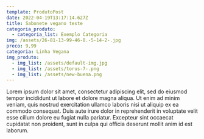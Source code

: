 ```yaml
---
template: ProdutoPost
date: 2022-04-19T13:17:14.627Z
title: Sabonete vegano teste
categoria_produto:
  - categoria_list: Exemplo Categoria
img: /assets/26-81-13-99-46-8.-5-14-2-.jpg
preco: 9,99
categoria: Linha Vegana
img_produto:
  - img_list: /assets/default-img.jpg
  - img_list: /assets/torus-7-.png
  - img_list: /assets/new-buena.png
---
```

Lorem ipsum dolor sit amet, consectetur adipiscing elit, sed do eiusmod tempor incididunt ut labore et dolore magna aliqua. Ut enim ad minim veniam, quis nostrud exercitation ullamco laboris nisi ut aliquip ex ea commodo consequat. Duis aute irure dolor in reprehenderit in voluptate velit esse cillum dolore eu fugiat nulla pariatur. Excepteur sint occaecat cupidatat non proident, sunt in culpa qui officia deserunt mollit anim id est laborum.
